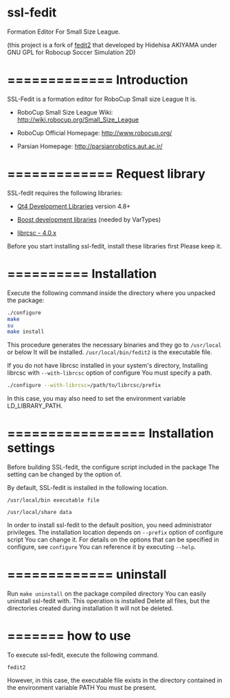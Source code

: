 # ssl-fedit
Formation Editor For Small Size League.

(this project is a fork of [fedit2](http://rctools.osdn.jp/pukiwiki/index.php?fedit2) that developed by Hidehisa AKIYAMA under GNU GPL for Robocup Soccer Simulation 2D)

=============
Introduction
=============
SSL-Fedit is a formation editor for RoboCup Small size League
It is.

- RoboCup Small Size League Wiki: http://wiki.robocup.org/Small_Size_League

- RoboCup Official Homepage: http://www.robocup.org/

- Parsian Homepage: http://parsianrobotics.aut.ac.ir/

=============
Request library
=============
SSL-fedit requires the following libraries:
- [Qt4 Development Libraries](https://www.qt.io) version 4.8+
 
- [Boost development libraries](http://www.boost.org/) (needed by VarTypes)
 
- [librcsc - 4.0.x](http://rctools.osdn.jp/pukiwiki/index.php?librcsc)

Before you start installing ssl-fedit, install these libraries first
Please keep it.

==========
Installation
==========
Execute the following command inside the directory where you unpacked the package:

```bash
./configure
make
su
make install
```

This procedure generates the necessary binaries and they go to `/usr/local` or below
It will be installed. `/usr/local/bin/fedit2` is the executable file.

If you do not have librcsc installed in your system's directory,
Installing librcsc with `--with-librcsc` option of configure
You must specify a path.

```bash
./configure --with-librcsc=/path/to/librcsc/prefix
```

In this case, you may also need to set the environment variable LD_LIBRARY_PATH.

=================
Installation settings
=================
Before building SSL-fedit, the configure script included in the package
The setting can be changed by the option of.

By default, SSL-fedit is installed in the following location.

`/usr/local/bin executable file`

`/usr/local/share data`

In order to install ssl-fedit to the default position, you need administrator privileges. The installation location depends on `--prefix` option of configure script
You can change it. For details on the options that can be specified in configure, see `configure`
You can reference it by executing `--help`.

=============
uninstall
=============
Run `make uninstall` on the package compiled directory
You can easily uninstall ssl-fedit with. This operation is installed
Delete all files, but the directories created during installation
It will not be deleted.

=======
how to use
=======
To execute ssl-fedit, execute the following command.

`fedit2`

However, in this case, the executable file exists in the directory contained in the environment variable PATH
You must be present.
